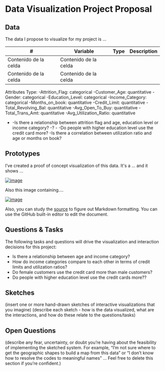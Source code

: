 # Data Visualization Project Proposal

## Data

The data I propose to visualize for my project is ...

| # | Variable | Type | Description |
| ------------- | ------------- | ------------- | ------------- |
| Contenido de la celda  | Contenido de la celda  |
| Contenido de la celda  | Contenido de la celda  |

Attributes Type: -Attrition_Flag: categorical -Customer_Age: quantitative -Gender: categorical -Education_Level: categorical -Income_Category: categorical -Months_on_book: quantitative -Credit_Limit: quantitative -Total_Revolving_Bal: quantitative -Avg_Open_To_Buy: quantitative -Total_Trans_Amt: quantitative -Avg_Utilization_Ratio: quantitative

- -Is there a relationship between attrition flag and age, education level or income category? -? - -Do people with higher education level use the credit card more? -Is there a correlation between utilization ratio and age or months on book?

## Prototypes

I’ve created a proof of concept visualization of this data. It's a ... and it shows ...

[![image](https://user-images.githubusercontent.com/72701739/133905253-31179699-0b8a-4937-9560-0afa7bd0a0d4.PNG)](https://vizhub.com/jrgamez/c0201ec0375049798e90aef67fdc677a)

Also this image containing....

[![image](https://user-images.githubusercontent.com/72701739/133905266-7915dd52-a8ac-4d8b-8119-70096f157553.PNG)](https://vizhub.com/jrgamez/6fa5ab323e6e4156bbc8375cf611e094)

Also, you can study the [source](https://raw.githubusercontent.com/curran/dataviz-project-template-proposal/master/README.md) to figure out Markdown formatting. You can use the GitHub built-in editor to edit the document.

## Questions & Tasks

The following tasks and questions will drive the visualization and interaction decisions for this project:

 * Is there a relationship between age and income category?
 * How do income categories compare to each other in terms of credit limits and utilization ratios?
 * Do female customers use the credit card more than male customers?
 * Do people with higher education level use the credit cards more??

## Sketches

(insert one or more hand-drawn sketches of interactive visualizations that you imagine)
(describe each sketch - how is the data visualized, what are the interactions, and how do these relate to the questions/tasks)

## Open Questions

(describe any fear, uncertainty, or doubt you’re having about the feasibility of implementing the sketched system. For example, “I’m not sure where to get the geographic shapes to build a map from this data” or “I don’t know how to resolve the codes to meaningful names” … Feel free to delete this section if you’re confident.)
